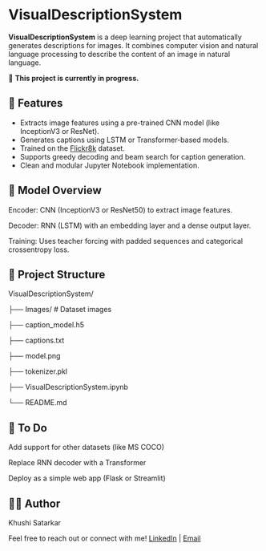 # VisualDescriptionSystem

**VisualDescriptionSystem** is a deep learning project that automatically generates descriptions for images. It combines computer vision and natural language processing to describe the content of an image in natural language.

🚧 **This project is currently in progress.**

## 📌 Features

- Extracts image features using a pre-trained CNN model (like InceptionV3 or ResNet).
- Generates captions using LSTM or Transformer-based models.
- Trained on the [Flickr8k](https://www.kaggle.com/datasets/adityajn105/flickr8k) dataset.
- Supports greedy decoding and beam search for caption generation.
- Clean and modular Jupyter Notebook implementation.


## 🧠 Model Overview
Encoder: CNN (InceptionV3 or ResNet50) to extract image features.

Decoder: RNN (LSTM) with an embedding layer and a dense output layer.

Training: Uses teacher forcing with padded sequences and categorical crossentropy loss.

## 📁 Project Structure
VisualDescriptionSystem/

├── Images/                 # Dataset images

├── caption_model.h5

├── captions.txt 

├── model.png

├── tokenizer.pkl

├── VisualDescriptionSystem.ipynb  

└── README.md

## 🧪 To Do
Add support for other datasets (like MS COCO)

Replace RNN decoder with a Transformer

Deploy as a simple web app (Flask or Streamlit)

## 🙋‍♀️ Author
Khushi Satarkar

Feel free to reach out or connect with me!
 [LinkedIn](https://www.linkedin.com/in/khushi-satarkar-039056254/) | [Email](mailto:khushisatarkar24@gmail.com)
